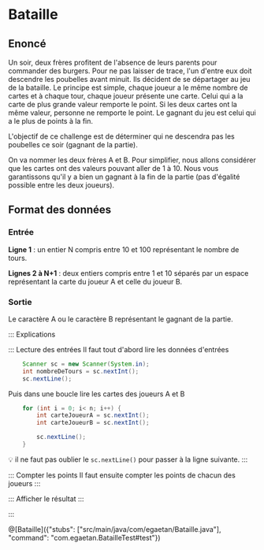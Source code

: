 # Bataille


## Enoncé

Un soir, deux frères profitent de l'absence de leurs parents pour commander des burgers. Pour ne pas laisser de trace, l'un d'entre eux doit descendre les poubelles avant minuit. Ils décident de se départager au jeu de la bataille. Le principe est simple, chaque joueur a le même nombre de cartes et à chaque tour, chaque joueur présente une carte. Celui qui a la carte de plus grande valeur remporte le point. Si les deux cartes ont la même valeur, personne ne remporte le point. Le gagnant du jeu est celui qui a le plus de points à la fin.

L'objectif de ce challenge est de déterminer qui ne descendra pas les poubelles ce soir (gagnant de la partie).

On va nommer les deux frères A et B. Pour simplifier, nous allons considérer que les cartes ont des valeurs pouvant aller de 1 à 10. Nous vous garantissons qu'il y a bien un gagnant à la fin de la partie (pas d'égalité possible entre les deux joueurs).

## Format des données

### Entrée

**Ligne 1** : un entier N compris entre 10 et 100 représentant le nombre de tours.

**Lignes 2 à N+1** : deux entiers compris entre 1 et 10 séparés par un espace représentant la carte du joueur A et celle du joueur B.

### Sortie
Le caractère A ou le caractère B représentant le gagnant de la partie.


::: Explications

::: Lecture des entrées
Il faut tout d'abord lire les données d'entrées
``` java
	Scanner sc = new Scanner(System.in);
	int nombreDeTours = sc.nextInt();
	sc.nextLine();
```

Puis dans une boucle lire les cartes des joueurs A et B
``` java
	for (int i = 0; i< n; i++) {		
		int carteJoueurA = sc.nextInt();
		int carteJoueurB = sc.nextInt();

		sc.nextLine();
	}
```		

💡 il ne faut pas oublier le `sc.nextLine()` pour passer à la ligne suivante.
:::

::: Compter les points
Il faut ensuite compter les points de chacun des joueurs
:::

::: Afficher le résultat
:::

:::



@[Bataille]({"stubs": ["src/main/java/com/egaetan/Bataille.java"], "command": "com.egaetan.BatailleTest#test"})
